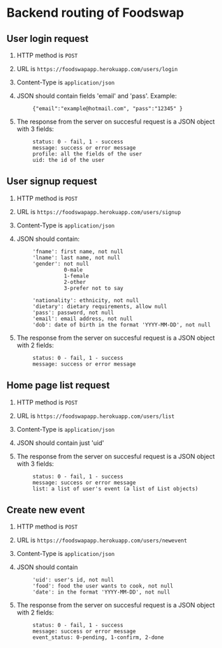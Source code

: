 # Backend routing of Foodswap


## User login request

1. HTTP method is `POST`

2. URL is `https://foodswapapp.herokuapp.com/users/login`

3. Content-Type is `application/json`

4. JSON should contain fields 'email' and 'pass'. Example:
   
            {"email":"example@hotmail.com", "pass":"12345" }

5. The response from the server on succesful request is a JSON object with 3 fields: 

            status: 0 - fail, 1 - success
            message: success or error message
            profile: all the fields of the user
            uid: the id of the user
     

## User signup request

1. HTTP method is `POST`

2. URL is `https://foodswapapp.herokuapp.com/users/signup`

3. Content-Type is `application/json`

4. JSON should contain:

            'fname': first name, not null
            'lname': last name, not null
            'gender': not null
                      0-male
                      1-female 
                      2-other 
                      3-prefer not to say
                      
            'nationality': ethnicity, not null
            'dietary': dietary requirements, allow null
            'pass': password, not null
            'email': email address, not null
            'dob': date of birth in the format 'YYYY-MM-DD', not null
   
5. The response from the server on succesful request is a JSON object with 2 fields: 

            status: 0 - fail, 1 - success
            message: success or error message


## Home page list request

1. HTTP method is `POST`

2. URL is `https://foodswapapp.herokuapp.com/users/list`

3. Content-Type is `application/json`

4. JSON should contain just 'uid'
   
5. The response from the server on succesful request is a JSON object with 3 fields: 

            status: 0 - fail, 1 - success
            message: success or error message
            list: a list of user's event (a list of List objects)
            
            
## Create new event            

1. HTTP method is `POST`

2. URL is `https://foodswapapp.herokuapp.com/users/newevent`

3. Content-Type is `application/json`

4. JSON should contain

            'uid': user's id, not null
            'food': food the user wants to cook, not null
            'date': in the format 'YYYY-MM-DD', not null
   
5. The response from the server on succesful request is a JSON object with 2 fields: 

            status: 0 - fail, 1 - success
            message: success or error message
            event_status: 0-pending, 1-confirm, 2-done